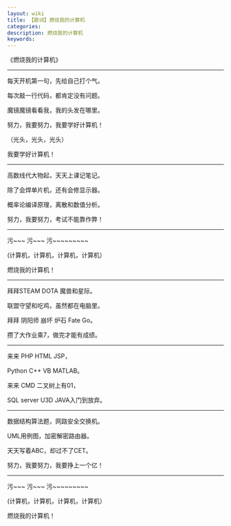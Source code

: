 ```yaml
---
layout: wiki
title: 【歌词】燃烧我的计算机
categories: 
description: 燃烧我的计算机
keywords: 
---
```


《燃烧我的计算机》

---

每天开机第一句，先给自己打个气。

每次敲一行代码，都肯定没有问题。

魔镜魔镜看看我，我的头发在哪里。

努力，我要努力，我要学好计算机！

（光头，光头，光头）

我要学好计算机！

---

高数线代大物起，天天上课记笔记。

除了会焊单片机，还有会修显示器。

概率论编译原理，离散和数值分析。

努力，我要努力，考试不能靠作弊！

---

污~~~ 污~~~ 污~~~~~~~~~

(计算机，计算机，计算机，计算机）

燃烧我的计算机！

---

拜拜STEAM  DOTA 魔兽和星际。

联盟守望和吃鸡，虽然都在电脑里。

拜拜 阴阳师 崩坏 炉石 Fate Go。

攒了大作业乘7，做完才能有成绩。

---

来来 PHP HTML JSP，

Python C++ VB MATLAB。

来来 CMD 二叉树上有01，

SQL server U3D JAVA入门到放弃。

---

数据结构算法题，网路安全交换机。

UML用例图，加密解密路由器。

天天写着ABC，却过不了CET。

努力，我要努力，我要挣上一个亿！

---

污~~~ 污~~~ 污~~~~~~~~~

(计算机，计算机，计算机，计算机）

燃烧我的计算机！

